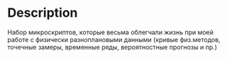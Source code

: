 # Description
Набор микроскриптов, которые весьма облегчали жизнь при моей работе с физически разноплановыми данными (кривые физ.методов, точечные замеры, временные ряды, вероятностные прогнозы и пр.)
